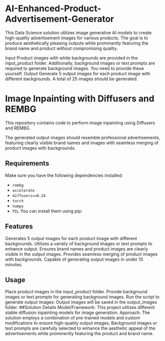 # AI-Enhanced-Product-Advertisement-Generator
This Data Science solution utilizes image generative AI models to create high-quality advertisement images for various products. The goal is to produce aesthetically pleasing outputs while prominently featuring the brand name and product without compromising quality.

Input
Product images with white backgrounds are provided in the input_product folder. Additionally, background images or text prompts are required to generate background images. You need to provide these yourself.
Output
Generate 5 output images for each product image with different backgrounds. A total of 25 images should be generated.
# Image Inpainting with Diffusers and REMBG


This repository contains code to perform image inpainting using Diffusers and REMBG.

The generated output images should resemble professional advertisements, featuring clearly visible brand names and images with seamless merging of product images with backgrounds.

## Requirements

Make sure you have the following dependencies installed:

- `rembg`
- `accelerate`
- `diffusers==0.24`
- `torch`
- `numpy`
- `PIL`
You can install them using pip:

## Features
Generates 5 output images for each product image with different backgrounds.
Utilizes a variety of background images or text prompts to enhance output.
Ensures brand names and product images are clearly visible in the output images.
Provides seamless merging of product images with backgrounds.
Capable of generating output images in under 10 minutes.
## Usage
Place product images in the input_product folder.
Provide background images or text prompts for generating background images.
Run the script to generate output images:
Output images will be saved in the output_images folder.
##Solution Details
Model/Framework: This project utilizes different stable diffusion inpainting models for image generation.
Approach: The solution employs a combination of pre-trained models and custom modifications to ensure high-quality output images. Background images or text prompts are carefully selected to enhance the aesthetic appeal of the advertisements while prominently featuring the product and brand name.

